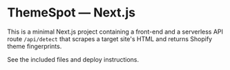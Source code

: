 # ThemeSpot — Next.js 

This is a minimal Next.js project containing a front-end and a serverless API route `/api/detect` that scrapes a target site's HTML and returns Shopify theme fingerprints.

See the included files and deploy instructions.
